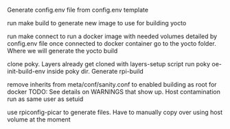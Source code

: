 Generate config.env file from config.env template

run make build to generate new image to use for building yocto

run make connect to run a docker image with needed volumes detailed by config.env file
once connected to docker container go to the yocto folder. Where we will generate the yocto build

clone poky. Layers already get cloned with layers-setup script
run poky oe-init-build-env inside poky dir. Generate rpi-build

remove inherits from meta/conf/sanity.conf to enabled building as root for docker
TODO: See details on WARNINGS that show up. Host contamination run as same user as setuid

use rpiconfig-picar to generate files. Have to manually copy over using host volume at the moment

